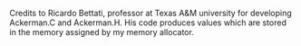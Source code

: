 Credits to Ricardo Bettati, professor at Texas A&M university for developing Ackerman.C and Ackerman.H. His code produces values which are stored in the memory assigned by my memory allocator.
